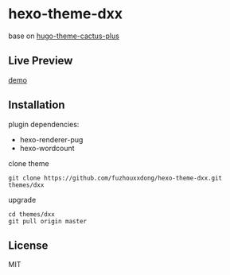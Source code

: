 # hexo-theme-dxx

base on [hugo-theme-cactus-plus](https://github.com/nodejh/hugo-theme-cactus-plus)

## Live Preview

[demo](https://fuzhouxxdong.github.io/hexo-theme-dxx/) 

## Installation

plugin dependencies:

- hexo-renderer-pug
- hexo-wordcount

clone theme

    git clone https://github.com/fuzhouxxdong/hexo-theme-dxx.git themes/dxx

upgrade

    cd themes/dxx
    git pull origin master

## License

MIT
